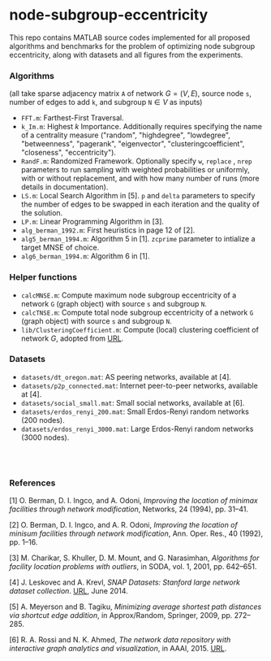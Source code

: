 # node-subgroup-eccentricity

This repo contains MATLAB source codes implemented for all proposed algorithms and benchmarks for the problem of optimizing node subgroup eccentricity, along with datasets and all figures from the experiments.


### Algorithms

(all take sparse adjacency matrix `A` of network $G=(V,E)$, source node `s`, number of edges to add `k`, and subgroup `N`$\in V$ as inputs)
- `FFT.m`: Farthest-First Traversal.
- `k_Im.m`: Highest $k$ Importance. Additionally requires specifying the name of a centrality measure ("random", "highdegree", "lowdegree", "betweenness", "pagerank", "eigenvector", "clusteringcoefficient", "closeness", "eccentricity").
- `RandF.m`: Randomized Framework. Optionally specify `w`, `replace` , `nrep` parameters to run sampling with weighted probabilities or uniformly, with or without replacement, and with how many number of runs (more details in documentation).
- `LS.m`: Local Search Algorithm in [5]. `p` and `delta` parameters to specify the number of edges to be swapped in each iteration and the quality of the solution.
- `LP.m`: Linear Programming Algorithm in [3].
- `alg_berman_1992.m`: First heuristics in page 12 of [2].
- `alg5_berman_1994.m`: Algorithm 5 in [1]. `zcprime` parameter to intialize a target MNSE of choice.
- `alg6_berman_1994.m`: Algorithm 6 in [1].

### Helper functions
- `calcMNSE.m`: Compute maximum node subgroup eccentricity of a network `G` (graph object) with source `s` and subgroup `N`.
- `calcTNSE.m`: Compute total node subgroup eccentricity of a network `G` (graph object) with source `s` and subgroup `N`.
- `lib/ClusteringCoefficient.m`: Compute (local) clustering coefficient of network $G$, adopted from [URL](https://www.mathworks.com/matlabcentral/mlc-downloads/downloads/submissions/45734/versions/1/previews/cnm/avgClusteringCoefficient.m/index.html).

### Datasets
- `datasets/dt_oregon.mat`: AS peering networks, available at [4].
- `datasets/p2p_connected.mat`: Internet peer-to-peer networks, available at [4].
- `datasets/social_small.mat`: Small social networks, available at [6].
- `datasets/erdos_renyi_200.mat`: Small Erdos-Renyi random networks (200 nodes).
- `datasets/erdos_renyi_3000.mat`: Large Erdos-Renyi random networks (3000 nodes).

<br/><br/>


### References

[1] O. Berman, D. I. Ingco, and A. Odoni, _Improving the location of minimax facilities through network modification_, Networks, 24 (1994), pp. 31–41.

[2] O. Berman, D. I. Ingco, and A. R. Odoni, _Improving the location of minisum facilities through network modification_, Ann. Oper. Res., 40 (1992), pp. 1–16.

[3] M. Charikar, S. Khuller, D. M. Mount, and G. Narasimhan, _Algorithms for facility location problems with outliers_, in SODA, vol. 1, 2001, pp. 642–651.

[4] J. Leskovec and A. Krevl, _SNAP Datasets: Stanford large network dataset collection_. [URL](http://snap.stanford.edu/data/), June 2014.

[5] A. Meyerson and B. Tagiku, _Minimizing average shortest path distances via shortcut edge addition_, in Approx/Random, Springer, 2009, pp. 272–285.

[6] R. A. Rossi and N. K. Ahmed, _The network data repository with interactive graph analytics and visualization_, in AAAI, 2015. [URL](https://networkrepository.com/).
